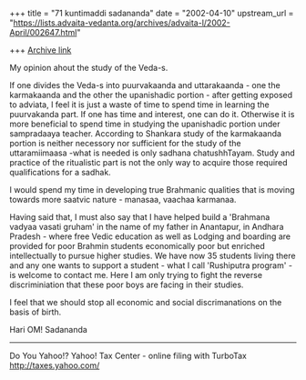 +++
title = "71 kuntimaddi sadananda"
date = "2002-04-10"
upstream_url = "https://lists.advaita-vedanta.org/archives/advaita-l/2002-April/002647.html"

+++
[Archive link](https://lists.advaita-vedanta.org/archives/advaita-l/2002-April/002647.html)

My opinion ahout the study of the Veda-s.

If one divides the Veda-s into puurvakaanda and
uttarakaanda - one the karmakaanda and the other the
upanishadic portion - after getting exposed to
adviata, I feel it is just a waste of time to spend
time in learning the puurvakanda part.  If one has
time and interest, one can do it. Otherwise it is more
beneficial to spend time in studying the upanishadic
portion under sampradaaya teacher. According to
Shankara study of the karmakaanda portion is neither
necessory nor sufficient for the study of the
uttaramiimaasa -what is needed is only sadhana
chatushhTayam.  Study and practice of the ritualistic
part is not the only way to acquire those required
qualifications for a sadhak.

I would spend my time in developing true Brahmanic
qualities that is moving towards more saatvic nature -
manasaa, vaachaa karmanaa.

Having said that, I must also say that I have helped
build a 'Brahmana vadyaa vasati gruham' in the name of
my father in Anantapur, in Andhara Pradesh - where
free Vedic education as well as Lodging and boarding
are provided for poor Brahmin students economically
poor but enriched intellectually to pursue higher
studies.  We have now 35 students living there and any
one wants to support a student - what I call
'Rushiputra program' - is welcome to contact me.  Here
I am only trying to fight the reverse discriminiation
that these poor boys are facing in their studies.

I feel that we should stop all economic and social
discrimanations on the basis of birth.

Hari OM!
Sadananda


__________________________________________________
Do You Yahoo!?
Yahoo! Tax Center - online filing with TurboTax
http://taxes.yahoo.com/

